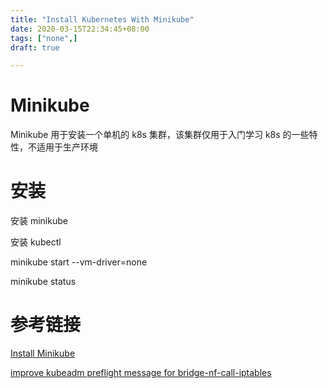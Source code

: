 ```yaml
---
title: "Install Kubernetes With Minikube"
date: 2020-03-15T22:34:45+08:00
tags: ["none",]
draft: true 

---
```


# Minikube

Minikube 用于安装一个单机的 k8s 集群，该集群仅用于入门学习 k8s 的一些特性，不适用于生产环境

# 安装

安装 minikube

安装 kubectl

minikube start --vm-driver=none

minikube status

# 参考链接

[Install Minikube](https://kubernetes.io/docs/tasks/tools/install-minikube/)

[improve kubeadm preflight message for bridge-nf-call-iptables](https://github.com/kubernetes/kubeadm/issues/312)